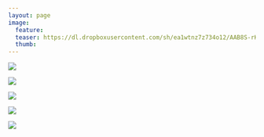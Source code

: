 ```yaml
---
layout: page
image:
  feature:
  teaser: https://dl.dropboxusercontent.com/sh/ea1wtnz7z734o12/AAB8S-rKY1LKGWVTxhRQqymMa/luontokuvat/talvi/DS40401-245px.jpg
  thumb:
---
```


[![](https://dl.dropboxusercontent.com/sh/ea1wtnz7z734o12/AACBcMIc6UTpLpcpZmOyfdJWa/luontokuvat/talvi/DS40374-800px.jpg)](https://dl.dropboxusercontent.com/sh/ea1wtnz7z734o12/AAC1OlXCjyOGd0Yp9GoW3l4ua/luontokuvat/talvi/DS40374.jpg)

[![](https://dl.dropboxusercontent.com/sh/ea1wtnz7z734o12/AABrylwyqOd73XIAWxpED3y_a/luontokuvat/talvi/DS40375-800px.jpg)](https://dl.dropboxusercontent.com/sh/ea1wtnz7z734o12/AABmmL8BodExwP_NpN7dD1Zua/luontokuvat/talvi/DS40375.jpg)

[![](https://dl.dropboxusercontent.com/sh/ea1wtnz7z734o12/AADvQXotmsnLxuHmx_kTB-Jva/luontokuvat/talvi/DS40401-800px.jpg)](https://dl.dropboxusercontent.com/sh/ea1wtnz7z734o12/AAAgR7IjqwvK2MbzOMyCXFb6a/luontokuvat/talvi/DS40401.jpg)

[![](https://dl.dropboxusercontent.com/sh/ea1wtnz7z734o12/AADWChKZAgzhat_JxXUKrh0Ta/luontokuvat/talvi/DS40385-800px.jpg)](https://dl.dropboxusercontent.com/sh/ea1wtnz7z734o12/AABhXd6sJhUuoeFlef8IZFZOa/luontokuvat/talvi/DS40385.jpg)

[![](https://dl.dropboxusercontent.com/sh/ea1wtnz7z734o12/AACvMYOeP9eGV3Oj4G65PbMea/luontokuvat/talvi/DS40407-800px.jpg)](https://dl.dropboxusercontent.com/sh/ea1wtnz7z734o12/AABo0YB8Rn0kHbKmKRuTwETra/luontokuvat/talvi/DS40407.jpg)
